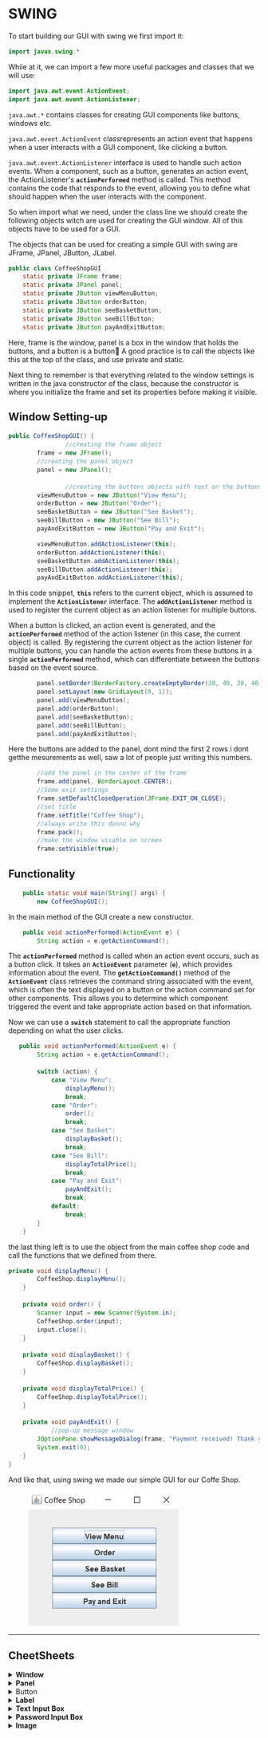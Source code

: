 # SWING

To start building our GUI with swing we first import it:

```java
import javax.swing.*
```

While at it, we can import a few more useful packages and classes that we will use:

```java
import java.awt.event.ActionEvent;
import java.awt.event.ActionListener;
```

`java.awt.*` contains classes for creating GUI components like buttons, windows etc.

`java.awt.event.ActionEvent` classrepresents an action event that happens when a user interacts with a GUI component, like clicking a button.

`java.awt.event.ActionListener` interface is used to handle such action events. When a component, such as a button, generates an action event, the ActionListener's **`actionPerformed`** method is called. This method contains the code that responds to the event, allowing you to define what should happen when the user interacts with the component.

So when import what we need, under the class line we should create the following objects witch are used for creating the GUI window. All of this objects have to be used for a GUI.

The objects that can be used for creating a simple GUI with swing are JFrame, JPanel, JButton, JLabel.

```java
public class CoffeeShopGUI
    static private JFrame frame;
    static private JPanel panel;
    static private JButton viewMenuButton;
    static private JButton orderButton;
    static private JButton seeBasketButton;
    static private JButton seeBillButton;
    static private JButton payAndExitButton;
```

Here, frame is the window, panel is a box in the window that holds the buttons, and a button is a button🙂 A good practice is to call the objects like this at the top of the class, and use private and static.

Next thing to remember is that everything related to the window settings is written in the java constructor of the class, because the constructor is where you initialize the frame and set its properties before making it visible.

## **Window Setting-up**

```java
public CoffeeShopGUI() {
				//creating the frame object
        frame = new JFrame();
        //creating the panel object
        panel = new JPanel();

				//creating the buttons objects with text on the buttons
        viewMenuButton = new JButton("View Menu");
        orderButton = new JButton("Order");
        seeBasketButton = new JButton("See Basket");
        seeBillButton = new JButton("See Bill");
        payAndExitButton = new JButton("Pay and Exit");
```

```java
        viewMenuButton.addActionListener(this);
        orderButton.addActionListener(this);
        seeBasketButton.addActionListener(this);
        seeBillButton.addActionListener(this);
        payAndExitButton.addActionListener(this);
```

In this code snippet, **`this`** refers to the current object, which is assumed to implement the **`ActionListener`** interface. The **`addActionListener`** method is used to register the current object as an action listener for multiple buttons.

When a button is clicked, an action event is generated, and the **`actionPerformed`** method of the action listener (in this case, the current object) is called. By registering the current object as the action listener for multiple buttons, you can handle the action events from these buttons in a single **`actionPerformed`** method, which can differentiate between the buttons based on the event source.

```java
        panel.setBorder(BorderFactory.createEmptyBorder(30, 40, 30, 40));
        panel.setLayout(new GridLayout(0, 1));
        panel.add(viewMenuButton);
        panel.add(orderButton);
        panel.add(seeBasketButton);
        panel.add(seeBillButton);
        panel.add(payAndExitButton);
```

Here the buttons are added to the panel, dont mind the first 2 rows i dont getthe mesurements as well, saw a lot of people just writing this numbers.

```java
        //add the panel in the center of the frame
        frame.add(panel, BorderLayout.CENTER);
        //Some exit settings
        frame.setDefaultCloseOperation(JFrame.EXIT_ON_CLOSE);
        //set title
        frame.setTitle("Coffee Shop");
        //always write this dunno why
        frame.pack(); 
        //make the window visable on screen
        frame.setVisible(true);
```

## **Functionality**

```java
    public static void main(String[] args) {
        new CoffeeShopGUI();
```

In the main method of the GUI create a new constructor.

```java
    public void actionPerformed(ActionEvent e) {
        String action = e.getActionCommand();
```

The **`actionPerformed`** method is called when an action event occurs, such as a button click. It takes an **`ActionEvent`** parameter (**`e`**), which provides information about the event. The **`getActionCommand()`** method of the **`ActionEvent`** class retrieves the command string associated with the event, which is often the text displayed on a button or the action command set for other components. This allows you to determine which component triggered the event and take appropriate action based on that information.

Now we can use a **`switch`** statement to call the appropriate function depending on what the user clicks.

```java
   public void actionPerformed(ActionEvent e) {
        String action = e.getActionCommand();

        switch (action) {
            case "View Menu":
                displayMenu();
                break;
            case "Order":
                order();
                break;
            case "See Basket":
                displayBasket();
                break;
            case "See Bill":
                displayTotalPrice();
                break;
            case "Pay and Exit":
                payAndExit();
                break;
            default:
                break;
        }
    }

```

the last thing left is to use the object from the main coffee shop code and call the functions that we defined from there.

```java
private void displayMenu() {
        CoffeeShop.displayMenu();
    }

    private void order() {
        Scanner input = new Scanner(System.in);
        CoffeeShop.order(input);
        input.close();
    }

    private void displayBasket() {
        CoffeeShop.displayBasket();
    }

    private void displayTotalPrice() {
        CoffeeShop.displayTotalPrice();
    }

    private void payAndExit() {
		    //pop-up message window
        JOptionPane.showMessageDialog(frame, "Payment received! Thank you for visiting Mladen's Coffee Shop!");
        System.exit(0);
    }
}

```

And like that, using swing we made our simple GUI for our Coffe Shop.

<figure><img src="../../../.gitbook/assets/Untitled.png" alt=""><figcaption></figcaption></figure>

***

## **CheetSheets**

<details>

<summary><strong>Window</strong></summary>

Creating the window of the GUI in swing is done with JFrame.

```java
JFrame frame = new JFrame(); //create frame object 
frame.setSize(350,200) //width and height of the window 
frame.setTitle(”Title”) //Set a title above the window frame.setDefaultCloseOperation(JFrame.*EXIT_ON_CLOSE*); //exit the window when ‘x’ is pressed 
frame.add(panel); //add objects to the frame like button, panels, labels 
frame.setVisible(true); //set the frame visible, always put this on end of gui code
```



</details>

<details>

<summary><strong>Panel</strong></summary>

Panel is the place where we put button, labels… And is created with JPanel.

```java
JPanel panel = new JPanel(); //create panel object 
panel.setLayout(null); //creates the panel as big as the frame 
panel.add(button); //add’s an object to the panel
```

</details>

<details>

<summary>Button</summary>

Buttons take action when clicked thanks to the ActionListener and perform specific task defined in the ActionListener method, and its created with JButton.

```java
private static JButton *button* //Creates button object 
button = new JButton(”text on button”) //create button and add text on it 
Button.setBounds(140, 90, 80, 25); //button coordinates and dimension (x, y, width, height) the 0 on the axis is in top left 
Button.addActionListener(new *class name*()); //add function to button when clicked 
public class loginPage implements ActionListener { //this needs to be added to the class to act as a ActionListener 
panel.add(button); //add the button to the panel on the defined coordinates
```

</details>

<details>

<summary><strong>Label</strong></summary>

Label is a field where we can put some text or pictures on the panel, and is created with JLabel.

```java
private static JLabel label; //Creates 
label object label = new JLabel(); /create label and add text to it 
label.setBounds(20, 20, 80, 25); //label coordinates and dimension (x, y, width, height) the 0 on the axis is in top left 
label.setHorizontalAlignment(SwingConstants.*CENTER*); //set the label coordinate 0 in center
label.setText(”some text”) //mesage printed on the label label.setFont(new Font("Arial", Font.*BOLD*, 24)); //set the font and size for the label 
label.setIcon(image_variable_name); //place a image in the label 
panel.add(label); //add label to the panel on defined coordinates
```

</details>

<details>

<summary><strong>Text Input Box</strong></summary>

Text box is a box in whitch you can write anything. And it is created with the JTextField.

```java
private static JTextField userText; //text input field object 
userText = new JTextField(); //create the field 
userText.setBounds(100, 20, 165, 25); //text field coordinates and dimension (x, y, width, height) the 0 on the axis is in top left 
userText.getText(); //get input in the field by user
```

</details>

<details>

<summary><strong>Password Input Box</strong></summary>

Password box is a box in whitch you can write anything but the difference is that dots are displayed insead of the letters. This is thanks to the java developers that created the swing library and the JpasswordField method that we used. And yeah, it is created with the JPasswordField.

```java
private static JPasswordField pass Text; //password (dots) input field object 
passText = new JPasswordField(); //create the field pass
Text.setBounds(100, 20, 165, 25); //text field coordinates and dimension (x, y, width, height) the 0 on the axis is in top left
```



</details>

<details>

<summary><strong>Image</strong></summary>

Images can be added using swing using the JLabel objects and with this command: _label.setIcon(ImageIcon variable name that holds the image path)_

```
static ImageIcon variable_name = new ImageIcon("C:\\Image\\Path\\image.pn");
```

</details>

